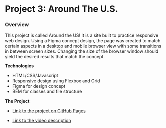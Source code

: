 # Project 3: Around The U.S.

### Overview  

This project is called Around the US! It is a site built to practice responsive web design. Using a Figma concept design, the page was created to match certain aspects in a desktop and mobile browser view with some transitions in between screen sizes. Changing the size of the browser window should yield the desired results that match the concept. 
  
**Technologies**
  
  * HTML/CSS/Javascript
  * Responsive design using Flexbox and Grid
  * Figma for design concept
  * BEM for classes and file structure
  
**The Project**  
  
* [Link to the project on GitHub Pages](https://jsiohn.github.io/se_project_aroundtheus/)  
  
* [Link to the video description](https://drive.proton.me/urls/99THZP2500#5fV22MBykQcp)
